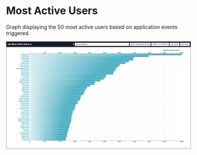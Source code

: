 [title]: # (Most Active Users)
[tags]: # (privilege manager)
[priority]: # (4560)
# Most Active Users

Graph displaying the 50 most active users based on application events triggered.

![active users](images/active-users.png "50 Most Active Users by events")
